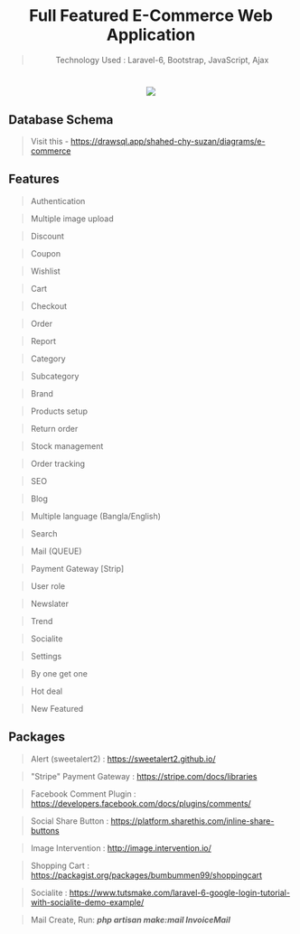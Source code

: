 <div align="center">
  
# Full Featured E-Commerce Web Application

> Technology Used : Laravel-6, Bootstrap, JavaScript, Ajax
#
</div>

<p align="center"><img src="https://miro.medium.com/max/2800/1*l93HjLEwJ2LetGKqWPws5A.png"></p>


## Database Schema

> Visit this - https://drawsql.app/shahed-chy-suzan/diagrams/e-commerce


## Features

> Authentication

> Multiple image upload

> Discount

> Coupon

> Wishlist

> Cart

> Checkout

> Order

> Report

> Category

> Subcategory

> Brand

> Products setup

> Return order

> Stock management

> Order tracking

> SEO

> Blog

> Multiple language (Bangla/English)

> Search

> Mail (QUEUE)

> Payment Gateway [Strip] 

> User role

> Newslater

> Trend

> Socialite

> Settings

> By one get one

> Hot deal

> New Featured


## Packages

> Alert (sweetalert2) : https://sweetalert2.github.io/

> "Stripe" Payment Gateway : https://stripe.com/docs/libraries

> Facebook Comment Plugin : https://developers.facebook.com/docs/plugins/comments/

> Social Share Button : https://platform.sharethis.com/inline-share-buttons

> Image Intervention : http://image.intervention.io/

> Shopping Cart      : https://packagist.org/packages/bumbummen99/shoppingcart

> Socialite          : https://www.tutsmake.com/laravel-6-google-login-tutorial-with-socialite-demo-example/

> Mail Create, Run: **_php artisan make:mail InvoiceMail_**

